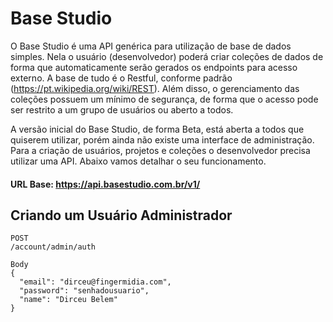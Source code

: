# Base Studio

O Base Studio é uma API genérica para utilização de base de dados simples. Nela o usuário (desenvolvedor) poderá criar coleções de dados de forma que automaticamente serão gerados os endpoints para acesso externo. A base de tudo é o Restful, conforme padrão (https://pt.wikipedia.org/wiki/REST). Além disso, o gerenciamento das coleções possuem um mínimo de segurança, de forma que o acesso pode ser restrito a um grupo de usuários ou aberto a todos. 

A versão inicial do Base Studio, de forma Beta, está aberta a todos que quiserem utilizar, porém ainda não existe uma interface de administração. Para a criação de usuários, projetos e coleções o desenvolvedor precisa utilizar uma API. Abaixo vamos detalhar o seu funcionamento.

#### URL Base: https://api.basestudio.com.br/v1/

## Criando um Usuário Administrador

```
POST
/account/admin/auth
```
```
Body
{
  "email": "dirceu@fingermidia.com",
  "password": "senhadousuario",
  "name": "Dirceu Belem"
}
```
